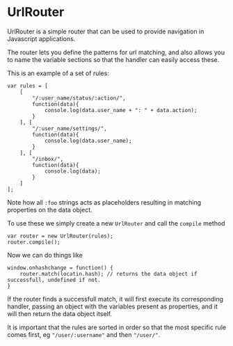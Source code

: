 UrlRouter
=========

UrlRouter is a simple router that can be used to provide navigation in Javascript applications.

The router lets you define the patterns for url matching, and also allows you to name the variable sections so that the handler can easily access these.

This is an example of a set of rules:

    var rules = [
        [
            "/:user_name/status/:action/", 
            function(data){
                console.log(data.user_name + ": " + data.action);
        	}
        ], [
            "/:user_name/settings/", 
            function(data){
	            console.log(data.user_name);
	        }
        ], [
        	"/inbox/", 
        	function(data){
	            console.log(data);
	        }
        ]
    ];

Note how all `:foo` strings acts as placeholders resulting in matching properties on the data object. 
		
To use these we simply create a new `UrlRouter` and call the `compile` method

    var router = new UrlRouter(rules);
    router.compile();
    
Now we can do things like

    window.onhashchange = function() {
    	router.match(locatin.hash); // returns the data object if successfull, undefined if not.
    }
    
If the router finds a successfull match, it will first execute its corresponding handler, 
passing an object with the variables present as properties, and it will then return the data object itself.

It is important that the rules are sorted in order so that the most specific rule comes first, eg `"/user/:username"` and then `"/user/"`.